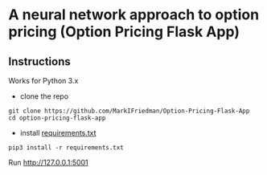 # A neural network approach to option pricing (Option Pricing Flask App)

## Instructions

Works for Python 3.x

* clone the repo

```
git clone https://github.com/MarkIFriedman/Option-Pricing-Flask-App
cd option-pricing-flask-app
```

* install [requirements.txt](https://github.com/MarkIFriedman/Option-Pricing-Flask-App/blob/main/requirements.txt)

```pip3 install -r requirements.txt```

Run  http://127.0.0.1:5001
